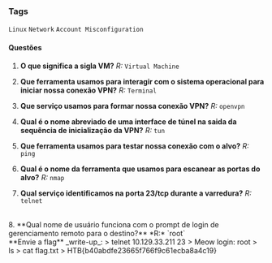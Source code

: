 ### Tags 
`Linux` `Network` `Account Misconfiguration`
#### Questões 

1. **O que significa a sigla VM?** 
*R:* `Virtual Machine`

2. **Que ferramenta usamos para interagir com o sistema operacional para iniciar nossa conexão VPN?**
*R:* `Terminal`

3. **Que serviço usamos para formar nossa conexão VPN?**
*R:* `openvpn`

4.  **Qual é o nome abreviado de uma interface de túnel na saida da sequência de inicialização da VPN?**
*R:* `tun`

5. **Que ferramenta usamos para testar nossa conexão com o alvo?**
*R:* `ping`

6. **Qual é o nome da ferramenta que usamos para escanear as portas do alvo?**
*R:* `nmap`

7. **Qual serviço identificamos na porta 23/tcp durante a varredura?**
*R:* `telnet`
<br/>
8. **Qual nome de usuário funciona com o prompt de login de gerenciamento remoto para o destino?**
*R:* `root`
<br/>
**Envie a flag**
_write-up_:
> telnet 10.129.33.211 23
> Meow login: root
> ls
> cat flag.txt
> HTB{b40abdfe23665f766f9c61ecba8a4c19}
